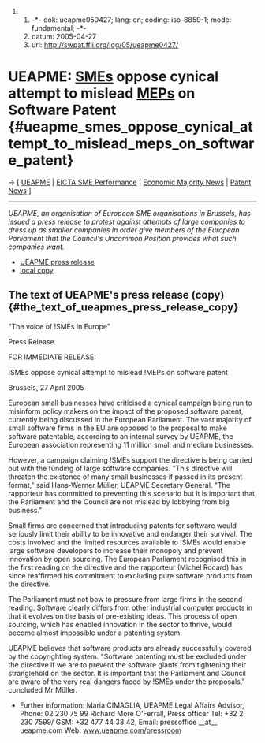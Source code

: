 1.  1.  -\*- dok: ueapme050427; lang: en; coding: iso-8859-1; mode:
        fundamental; -\*-
    2.  datum: 2005-04-27
    3.  url: <http://swpat.ffii.org/log/05/ueapme0427/>

# UEAPME: [SMEs](SMEs "wikilink") oppose cynical attempt to mislead [MEPs](MEPs "wikilink") on Software Patent {#ueapme_smes_oppose_cynical_attempt_to_mislead_meps_on_software_patent}

-\> \[ [ UEAPME](UeapmeEn "wikilink") \| [ EICTA SME
Performance](EictaSme0504En "wikilink") \| [ Economic Majority
News](EconomicMajorityNewsEn "wikilink") \| [ Patent
News](SwpatcninoEn "wikilink") \]

------------------------------------------------------------------------

*UEAPME, an organisation of European SME organisations in Brussels, has
issued a press release to protest against attempts of large companies to
dress up as smaller companies in order give members of the European
Parliament that the Council\'s Uncommon Position provides what such
companies want.*

-   [UEAPME press
    release](http://www.ueapme.org/docs/press_releases/pr_2005/050427_CIIcampaign.pdf "wikilink")
-   [local
    copy](http://swpat.ffii.org/log/05/ueapme0427/ueapme050427.pdf "wikilink")

## The text of UEAPME\'s press release (copy) {#the_text_of_ueapmes_press_release_copy}

\"The voice of !SMEs in Europe\"

Press Release

FOR IMMEDIATE RELEASE:

!SMEs oppose cynical attempt to mislead !MEPs on software patent

Brussels, 27 April 2005

European small businesses have criticised a cynical campaign being run
to misinform policy makers on the impact of the proposed software
patent, currently being discussed in the European Parliament. The vast
majority of small software firms in the EU are opposed to the proposal
to make software patentable, according to an internal survey by UEAPME,
the European association representing 11 million small and medium
businesses.

However, a campaign claiming !SMEs support the directive is being
carried out with the funding of large software companies. \"This
directive will threaten the existence of many small businesses if passed
in its present format,\" said Hans-Werner Müller, UEAPME Secretary
General. \"The rapporteur has committed to preventing this scenario but
it is important that the Parliament and the Council are not mislead by
lobbying from big business.\"

Small firms are concerned that introducing patents for software would
seriously limit their ability to be innovative and endanger their
survival. The costs involved and the limited resources available to
!SMEs would enable large software developers to increase their monopoly
and prevent innovation by open sourcing. The European Parliament
recognised this in the first reading on the directive and the rapporteur
(Michel Rocard) has since reaffirmed his commitment to excluding pure
software products from the directive.

The Parliament must not bow to pressure from large firms in the second
reading. Software clearly differs from other industrial computer
products in that it evolves on the basis of pre-existing ideas. This
process of open sourcing, which has enabled innovation in the sector to
thrive, would become almost impossible under a patenting system.

UEAPME believes that software products are already successfully covered
by the copyrighting system. \"Software patenting must be excluded under
the directive if we are to prevent the software giants from tightening
their stranglehold on the sector. It is important that the Parliament
and Council are aware of the very real dangers faced by !SMEs under the
proposals,\" concluded Mr Müller.

-   Further information: Maria CIMAGLIA, UEAPME Legal Affairs Advisor,
    Phone: 02 230 75 99 Richard More O\'Ferrall, Press officer Tel: +32
    2 230 7599/ GSM: +32 477 44 38 42, Email: pressoffice \_\_at\_\_
    ueapme.com Web: www.ueapme.com/pressroom
